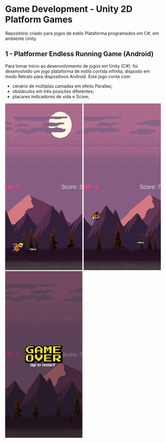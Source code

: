 # Game Development - Unity 2D Platform Games

Repositório criado para jogos de estilo Plataforma programados em C#, em ambiente Unity.

## 1 - Platformer Endless Running Game (Android)

Para tomar início ao desenvolvimento de jogos em Unity (C#), foi desenvolvido um jogo plataforma de estilo corrida infinita, disposto em modo Retrato para dispositivos Android. Este jogo conta com:
- cenário de múltiplas camadas em efeito Parallax;
- obstáculos em três posições diferentes; 
- placares indicadores de vida e Score;

<img src="readme_attributes/2drun_normal.png" width="250" height="540"/>
<img src="readme_attributes/2drun_jump.png" width="250" height="540"/>
<img src="readme_attributes/2drun_game_over.png" width="250" height="540"/>




